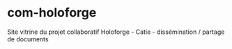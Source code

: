 # com-holoforge
Site vitrine du projet collaboratif Holoforge - Catie - dissémination / partage de documents
